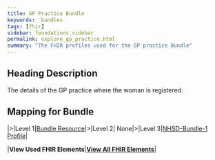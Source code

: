 ```yaml
---
title: GP Practice Bundle
keywords:  bundles
tags: [fhir]
sidebar: foundations_sidebar
permalink: explore_gp_practice.html
summary: "The FHIR profiles used for the GP practice Bundle"
---
```


## Heading Description ##
The details of the GP practice where the woman is registered.

## Mapping for Bundle ##

|>|Level 1|[Bundle Resource](http://hl7.org/fhir/stu3/bundle.html)|>|Level 2| None|>|Level 3|[NHSD-Bundle-1 Profile](http://xxx)|


|**View Used FHIR Elements**|**[View All FHIR Elements](explore_gp_practice_all.html#mapping-for-bundle)**|

